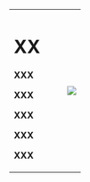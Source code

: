 <table border="0">
<tr>
        <td width="75%">
                <h1>XX</h1>
                <p><b>XXX</b></p>
                <p><b>XXX</b></p>
                <p><b>XXX</b></p>
                <p><b>XXX</b></p>
                <p><b>XXX</b></p>
        </td>
        <td width="25%">
                <img src=
